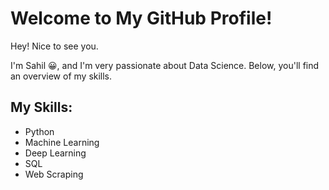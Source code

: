 # Welcome to My GitHub Profile!

Hey! Nice to see you.

I'm Sahil 😀, and I'm very passionate about Data Science. Below, you'll find an overview of my skills.

## My Skills:
- Python
- Machine Learning
- Deep Learning
- SQL
- Web Scraping
